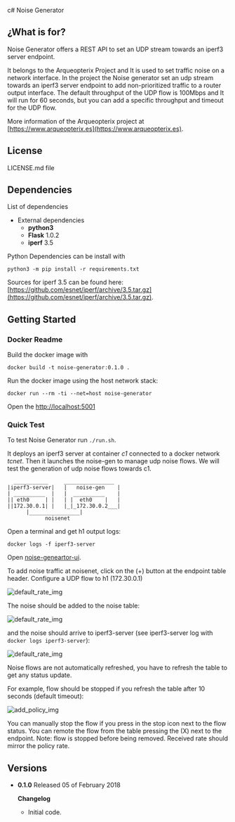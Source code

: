 c# Noise Generator
 
 
## ¿What is for?
Noise Generator offers a REST API to set an UDP stream towards an iperf3 server endpoint.

It belongs to the Arqueopterix Project and It is used to set traffic noise on a network interface.
In the project the Noise generator set an udp stream towards an iperf3 server endpoint to add non-prioritized traffic 
to a router output interface.
The default throughput of the UDP flow is 100Mbps and It will run for 60 seconds, but you can add a
 specific throughput and timeout for the UDP flow.

More information of the Arqueopterix project at [https://www.arqueopterix.es](https://www.arqueopterix.es).
 
## License
LICENSE.md file
 
  
## Dependencies
List of dependencies
- External dependencies
    * **python3**
    * **Flask** 1.0.2
    * **iperf** 3.5
    
Python Dependencies can be install with
 
```python3 -m pip install -r requirements.txt```

Sources for iperf 3.5 can be found here: [https://github.com/esnet/iperf/archive/3.5.tar.gz](https://github.com/esnet/iperf/archive/3.5.tar.gz).
  
## Getting Started

### Docker Readme
Build the docker image with

```
docker build -t noise-generator:0.1.0 .

```

Run the docker image using the host network stack:

```
docker run --rm -ti --net=host noise-generator

```

Open the [http://localhost:5001](noise-generator-ui)


### Quick Test
To test Noise Generator run ```./run.sh```.

It deploys an iperf3 server at container *c1* connected to a docker network *tcnet*.
Then it launches the noise-gen to manage udp noise flows. We will test the generation of udp noise flows towards c1.

```
  ___________     ________________ 
|iperf3-server|   |   noise-gen    | 
| __________  |   |  __________    |
|| eth0     | |   | |  eth0    |   |
||172.30.0.1| |   |_|_172.30.0.2___| 
      |________________| 
            noisenet

``` 
Open a terminal and get h1 output logs: 

`docker logs -f iperf3-server`


Open [noise-geneartor-ui](http://localhost:5001).

To add noise traffic at noisenet, click on the (+) button at the endpoint table header.
Configure a UDP flow to h1 (172.30.0.1)

![default_rate_img](images/add_noise.png)

The noise should be added to the noise table:

![default_rate_img](images/list_noise.png)

and the noise should arrive to iperf3-server (see iperf3-server log with `docker logs iperf3-server`):

![default_rate_img](images/iperf_noise.png)

Noise flows are not automatically refreshed, you have to refresh the table to get any status update.

For example, flow should be stopped if you refresh the table after 10 seconds (default timeout):


![add_policy_img](images/stop_noise.png)

You can manually stop the flow if you press in the stop icon next to the flow status.
You can remote the flow from the table pressing the (X) next to the endpoint. Note: flow is stopped before being removed.
Received rate should mirror the policy rate.

## Versions
 
- **0.1.0**
Released 05 of February 2018
 
  **Changelog**
 
  - Initial code.
